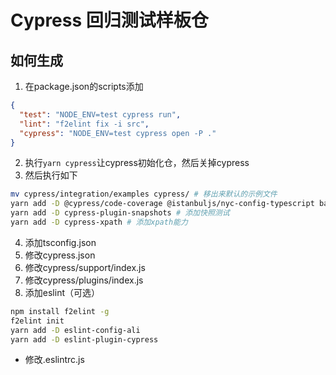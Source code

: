 # Cypress 回归测试样板仓

## 如何生成

1. 在package.json的scripts添加

```json
{
  "test": "NODE_ENV=test cypress run",
  "lint": "f2elint fix -i src",
  "cypress": "NODE_ENV=test cypress open -P ."
}
```

2. 执行`yarn cypress`让cypress初始化仓，然后关掉cypress
3. 然后执行如下

```bash
mv cypress/integration/examples cypress/ # 移出来默认的示例文件
yarn add -D @cypress/code-coverage @istanbuljs/nyc-config-typescript babel-plugin-istanbul # 添加测试覆盖率能力（需要对应前端项目配置babel）（可选，此仓未装）
yarn add -D cypress-plugin-snapshots # 添加快照测试
yarn add -D cypress-xpath # 添加xpath能力
```

4. 添加tsconfig.json
5. 修改cypress.json
6. 修改cypress/support/index.js
7. 修改cypress/plugins/index.js
8. 添加eslint（可选）

```bash
npm install f2elint -g
f2elint init
yarn add -D eslint-config-ali
yarn add -D eslint-plugin-cypress
```

- 修改.eslintrc.js
